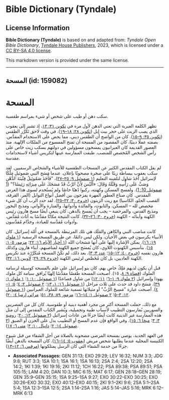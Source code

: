 # Bible Dictionary (Tyndale)

## License Information

**Bible Dictionary (Tyndale)** is based on and adapted from: _Tyndale Open Bible Dictionary_, [Tyndale House Publishers](https://tyndaleopenresources.com/), 2023, which is licensed under a [CC BY-SA 4.0 license](https://creativecommons.org/licenses/by-sa/4.0/legalcode.en).

This markdown version is provided under the same license.



--------------------------------

## المسحة (id: 159082)

المسحة
======

سكب دهن أو طيب على شخص أو شيء بمراسم طقسية.

تظهر الكلمة العبرية التي تعني الدهن لأول مرة في [تكوين ٣١: ١٣](https://ref.ly/Gen31:13)، إذ تشير إلى يعقوب الذي يصب الزيت على حجر بيت إيل ([تكوين ٢٨: ١٨–١٩](https://ref.ly/Gen28:18-Gen28:19)). في وقت لاحق تَكَرَّر الطقس ([تكوين ٣٥: ٩–١٥](https://ref.ly/Gen35:9-Gen35:15)). كان من الواضح أن الطقس ديني، مما يحض على الاستخدام المقدَّس. بصفته عملًا دينيًا، كان المقصود من المسحة أن تمنح الممسوح من الملكات الإلهية. منذ العصور القديمة كان العبرانيون يمسحون مسؤولين في دولتهم بسكب زيت خاص على رأس الشخص المُخصص للمنصب. طبقت الممارسة عينها لتكريس أشياء لاستخدامات مقدسة.

لم يقل الكتاب المقدس الكثير عن المسحات الطقسية للأشياء والشخاص الرسميين. لقد سكب يعقوب ببساطة زيتًا على صخرة مصحوبًا بإعلان. عندما مَسَح النبي صَموئيل مَلْكًا لإسرائيل أَخَذَ شاول لتلقينه التعليم ([١ صموئيل ٩: ٢٥–٢٧](https://ref.ly/1Sam9:25-1Sam9:27))، "فَأَخَذَ صَمُوئِيلُ قِنِّينَةَ ٱلدُّهْنِ وَصَبَّ عَلَى رَأْسِهِ وَقَبَّلَهُ وَقَالَ: «أَلَيْسَ لِأَنَّ ٱلرَّبَّ قَدْ مَسَحَكَ عَلَى مِيرَاثِهِ رَئِيسًا؟" ([1 صموئيل 10: 1](https://ref.ly/1Sam10:1)). ولمسح المسكن وكهنته، ركبوا دُهنًا خاصًا ولم يُستُخدم لسوى هذا الغرض المقدس. كان صناع العطور المهرة يمزجون بين أفضل أنواع التوابل (المر، القرفة، القصب الحلو، الكاسيا) مع زيت الزيتون ([خروج ٣٠: ٢٢–٢٥](https://ref.ly/Exod30:22-Exod30:25)). لقد حدد الرب أن كل شيء مخصص لله – المسكن، والتابوت، والمائدة وأدواتها، والمنارة والأواني، ومذبح البخور ومذبح القدس، والمرحضة – يجب أن يُمسح بالدهن. كان ينبغي أيضًا مسح هارون رئيس الكهنة وأبنائه \- الكهنة ([خروج ٣٠: ٢٦–٣٢](https://ref.ly/Exod30:26-Exod30:32)). كانت النتيجة مكانًا مقدَّسًا به أثاث مُقدَّس، وأدوات مُقدَّسة للعبادة، وخدَّام مُقدَّسون.

كانت مناصب النبي والكاهن والمَلَك هي تلك المرتبطة بالمسحة في أُمَّة إسرائيل. كان الأنبياء يكرسون في بعض الأحيان، ولكن ليس دائمًا، عن طريق المسحة الرسمية ([١ ملوك ١٩: ١٦](https://ref.ly/1Kgs19:16)). يمكن الإشارة إليها على أنها مَسَحاتِ الله ([١ أخبار الأيام ١٦: ٢٢](https://ref.ly/1Chr16:22)؛ [مزمور ١٠٥: ١٥](https://ref.ly/Ps105:15)). بتأسيس الكهنوت اللاوي، كان يُمسَح جميع الكهنة لمناصبهم، أبناء هارون وكذلك هارون نفسه ([خروج ٤٠: ١٢–١٥](https://ref.ly/Exod40:12-Exod40:15)؛ [عدد ٣: ٣](https://ref.ly/Num3:3)). بعد ذلك، لم تكُنْ المسحة مُتكَرَّرًة عند تكريس الكهنة العاديين، بل كان مُخَصَّص لرئيس الكهنة ([خروج ٢٩: ٢٩](https://ref.ly/Exod29:29)؛ [لاويين ١٦: ٣٢](https://ref.ly/Lev16:32)).

قبل أن يكون لديهم مَلِكٌ خاص بهم، كان بنو إسرائيل على علم بالمسحة كوسيلة لرسامة الملوك ([قضاة ٩: ٨](https://ref.ly/Judg9:8)، ١٥). أصبحت المسحة طقسًا مقدَّسًا إلهيًا يُرافق سيامة كل ملوك يهوذا وإسرائيل ([٢ ملوك ٩: ١–٦](https://ref.ly/2Kgs9:1-2Kgs9:6)؛ [١١: ١٢](https://ref.ly/2Kgs11:12)) من شاول فصاعدًا ([١ صموئيل ١٠: ١](https://ref.ly/1Sam10:1)؛ [١ ملوك ١: ٣٩](https://ref.ly/1Kgs1:39)). مَسَح داود قد حدث على ثلاث مراحل ([١ صموئيل ١٦: ١، ١٣](https://ref.ly/1Sam16:1)؛ [٢ صموئيل ٢: ٤](https://ref.ly/2Sam2:4)؛ [٥: ١–٤](https://ref.ly/2Sam5:1-2Sam5:4)). أصبحت عبارة "مَسِيحَ الرَّبِّ" أو مثيلاتها تسمية شائعة للملوك العبرانيين ([١ صموئيل ١٢: ٣–٥](https://ref.ly/1Sam12:3-1Sam12:5)؛ [٢ صموئيل ١: ١٤–١٦](https://ref.ly/2Sam1:14-2Sam1:16)؛ [مزمور ٨٩: ٣٨، ٥١](https://ref.ly/Ps89:38)؛ [مراثي إرميا ٤: ٢٠](https://ref.ly/Lam4:20)).

مع ذلك، حملت المسحة أكثر من مجرد أهمية دينية أو طقوسية. كان كل من المصريين والسوريين يُمارسون التطييب لأسباب طبية وتجميلية، ويُشير الكتاب المقدس إلى أن مثل هذه الممارسة غير الدينية كانت أيضًا جزءًا من عادات إسرائيل ([٢ صموئيل ١٢: ٢٠](https://ref.ly/2Sam12:20)؛ [رومية ٣: ٣](https://ref.ly/Ruth3:3)؛ [ميخا ٦: ١٥](https://ref.ly/Mic6:15)). وفي الواقع فإن عدم المسح أو التطييب يدل على الحزن أو الضيق ([٢ صموئيل ١٤: ٢](https://ref.ly/2Sam14:2)؛ [دانيال ١٠: ٣](https://ref.ly/Dan10:3)؛ [متى ٦: ١٧](https://ref.ly/Matt6:17)).

في العهد الجديد، يوصى بمسحة المرضى مصحوبة بالصلاة من أجل الشفاء من قبل شيوخ الكنيسة المحلية عندما يطلبها شخص مريض ([يعقوب ٥: ١٤–١٦](https://ref.ly/Jas5:14-Jas5:16)). كان المسحة بالدهن أيضًا جزءًا من خدمة الشفاء التي كان الرسل يمتلكونها ([مرقس ٦: ١٢–١٣](https://ref.ly/Mark6:12-Mark6:13)).

* **Associated Passages:** GEN 31:13; EXO 29:29; LEV 16:32; NUM 3:3; JDG 9:8; RUT 3:3; 1SA 10:1; 1SA 16:1; 1SA 16:13; 2SA 2:4; 2SA 12:20; 2SA 14:2; 1KI 1:39; 1KI 19:16; 2KI 11:12; 1CH 16:22; PSA 89:38; PSA 89:51; PSA 105:15; LAM 4:20; DAN 10:3; MIC 6:15; MAT 6:17; GEN 28:18–GEN 28:19; GEN 35:9–GEN 35:15; 1SA 9:25–1SA 9:27; EXO 30:22–EXO 30:25; EXO 30:26–EXO 30:32; EXO 40:12–EXO 40:15; 2KI 9:1–2KI 9:6; 2SA 5:1–2SA 5:4; 1SA 12:3–1SA 12:5; 2SA 1:14–2SA 1:16; JAS 5:14–JAS 5:16; MRK 6:12–MRK 6:13

